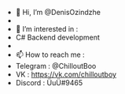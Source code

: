 - 👋 Hi, I’m @DenisOzindzhe
- 
- 👀 I’m interested in :
-   С# Backend development
-     
- 📫 How to reach me :
- Telegram : @ChilloutBoo
- VK : https://vk.com/chilloutboy
- Discord : ÜuÜ#9465

<!---
DenisOzindzhe/DenisOzindzhe is a ✨ special ✨ repository because its `README.md` (this file) appears on your GitHub profile.
You can click the Preview link to take a look at your changes.
--->
